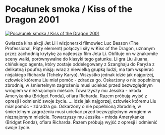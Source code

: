 Pocałunek smoka / Kiss of the Dragon 2001 
=============
[![Pocałunek smoka / Kiss of the Dragon 2001 ](http://vidos.pl/images/player.gif)](http://vidos.pl/pocalunek-smoka-kiss-of-the-dragon-2001)

 Gwiazda kina akcji Jet Li i wizjonerski filmowiec Luc Besson (The Professional, Piąty element) połączyli siły w Kiss of the Dragon, uznanym przez zachodnią krytykę za najlepszy film Jeta Li. Obfituje on w znakomite sceny walki, porównywalne do klasyki tego gatunku. Li gra Liu Jiuana, chińskiego agenta, który zostaje oddelegowany z Szanghaju do Paryża z delikatną i poufną misją: wraz z niewielką grupką ludzi, ma tam wspierać niejakiego Richarda (Tcheky Karyo). Wszystko jednak idzie jak najgorzej, człowiek któremu Liu miał pomóc - zdradza go. Oskarżony o nie popełnioną zbrodnię, w śmiertelnym zagrożeniu musi uciekać przed bezwzględnym wrogiem w nieznajomym mieście. Towarzyszy mu Jessika - młoda Amerykanka (Bridget Fonda), ofiara Richarda. Razem próbują wyjść z opresji i odmienić swoje życie.   ... idzie jak najgorzej, człowiek któremu Liu miał pomóc - zdradza go. Oskarżony o nie popełnioną zbrodnię, w śmiertelnym zagrożeniu musi uciekać przed bezwzględnym wrogiem w nieznajomym mieście. Towarzyszy mu Jessika - młoda Amerykanka (Bridget Fonda), ofiara Richarda. Razem próbują wyjść z opresji i odmienić swoje życie.
